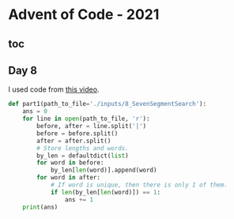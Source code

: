 # Advent of Code - 2021

## toc

## Day 8

I used code from [this video](https://youtu.be/DhQPrF-LBoE).

```py
def part1(path_to_file='./inputs/8_SevenSegmentSearch'):
    ans = 0
    for line in open(path_to_file, 'r'):
        before, after = line.split('|')
        before = before.split()
        after = after.split()
        # Store lengths and words.
        by_len = defaultdict(list)
        for word in before:
            by_len[len(word)].append(word)
        for word in after:
            # If word is unique, then there is only 1 of them.
            if len(by_len[len(word)]) == 1: 
                ans += 1
    print(ans)
```
